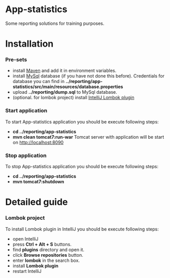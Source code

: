 # App-statistics
Some reporting solutions for training purposes.

# Installation

### Pre-sets 
+ install [Maven](https://maven.apache.org/download.cgi) and add it in environment variables.
+ install [MySql](https://dev.mysql.com/downloads/mysql/) database (if you have not done this before). 
Credentials for database you can find in **../reporting/app-statistics/src/main/resources/database.properties**
+ upload **../reporting/dump.sql** to MySql database.
+ (optional. for lombok project) install [IntelliJ Lombok plugin](#Lombok)

### Start application
To start App-statistics application you should be execute following steps:
+ **cd ../reporting/app-statistics**
+ **mvn clean tomcat7:run-war**
Tomcat server with application will be start on [http://localhost:8090](http://localhost:8090)

### Stop application
To stop App-statistics application you should be execute following steps:
+ **cd ../reporting/app-statistics**
+ **mvn tomcat7:shutdown**

# Detailed guide

### <a name="Lombok"></a> Lombok project
To install Lombok plugin in IntelliJ you should be execute following steps:
+ open IntelliJ
+ press **Ctrl + Alt + S** buttons.
+ find **plugins** directory and open it.
+ click **Browse repositories** button.
+ enter **lombok** in the search box.
+ install **Lombok plugin**
+ restart IntelliJ
